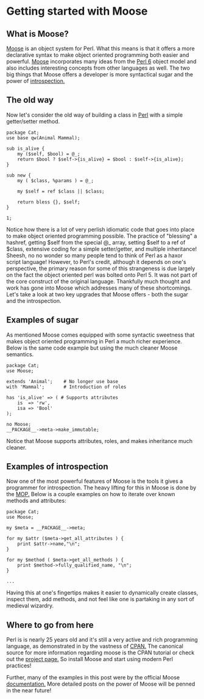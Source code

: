 # Getting started with Moose

## What is Moose?

[Moose](http://www.moose.org) is an object system for Perl. What this means 
is that it offers a more declarative syntax to make object oriented 
programming both easier and powerful.
[Moose](https://metacpan.org/module/Moose)
incorporates many ideas from the [Perl
6](http://dev.perl.org/perl6/doc/design/apo/A12.html) object model and also includes 
interesting concepts from other languages as well. The two big things 
that Moose offers a developer is more syntactical sugar and the power of 
[introspection.](http://en.wikipedia.org/wiki/Type_introspection#Perl)

## The old way

Now let's consider the old way of building a class in
[Perl](http://www.perll.org) with a simple
getter/setter method. 

    package Cat;
    use base qw(Animal Mammal);

    sub is_alive {
        my ($self, $bool) = @_;
        return $bool ? $self->{is_alive} = $bool : $self->{is_alive};
    }

    sub new {
        my ( $class, %params ) = @_;
        
        my $self = ref $class || $class;

        return bless {}, $self;
    }

    1;

Notice how there is a lot of very perlish idiomatic code that goes into place to
make object oriented programming possible. The practice of "blessing" a hashref, 
getting $self from the special @_ array, setting $self to a ref of $class, extensive 
coding for a simple setter/getter, and multiple inheritance! Sheesh, no  no
wonder so many people tend to think of Perl as a haxor script language!
However, to Perl's credit, although it depends on one's perspective, the primary 
reason for some of this strangeness is due largely on the fact the object
oriented perl was bolted onto Perl 5. It was not part of the core construct of
the original language.  Thankfully much thought and work has gone into Moose 
which addresses many of these shortcomings. Let's take a look at two key
upgrades that Moose offers - both the sugar and the introspection.

## Examples of sugar

As mentioned Moose comes equipped with some syntactic sweetness that
makes object oriented programming in Perl a much richer experience. Below is
the same code example but using the much cleaner Moose semantics. 

    package Cat;
    use Moose;
    
    extends 'Animal';    # No longer use base
    with 'Mammal';       # Introduction of roles
    
    has 'is_alive' => ( # Supports attributes
        is  => 'rw',
        isa => 'Bool'
    );
    
    no Moose;
    __PACKAGE__->meta->make_immutable;

Notice that Moose supports attributes, roles, and makes inheritance much
cleaner. 

## Examples of introspection

Now one of the most powerful features of Moose is the tools it gives a
programmer for introspection. The heavy lifting for this in Moose is done by
the [MOP.](https://metacpan.org/module/Class::MOP)  Below is a couple examples 
on how to iterate over known methods and attributes:

    package Cat;
    use Moose;

    my $meta = __PACKAGE__->meta;

    for my $attr ($meta->get_all_attributes ) {
        print $attr->name,"\n";
    }

    for my $method ( $meta->get_all_methods ) {
        print $method->fully_qualified_name, "\n";
    }

    ...

Having this at one's fingertips makes it easier to dynamically create classes, inspect them,
add methods, and not feel like one is partaking in any sort of medieval wizardry.

## Where to go from here

Perl is is nearly 25 years old and it's still a very active and rich 
programming language, as demonstrated in by the vastness of
[CPAN.](http://www.cpan.org) The canonical source for more information 
regarding moose is the CPAN tutorial or check out the [project page.](http://www.moose.org) 
So install Moose and start using modern Perl practices! 

Further, many of the examples in this post were by the official Moose
[documentation.](https://metacpan.org/module/Moose::Manual) More detailed posts
on the power of Moose will be penned in the near future!

